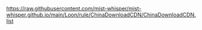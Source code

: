 https://raw.githubusercontent.com/mist-whisper/mist-whisper.github.io/main/Loon/rule/ChinaDownloadCDN/ChinaDownloadCDN.list
